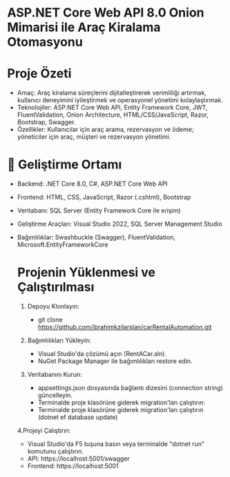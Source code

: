 # **ASP.NET Core Web API 8.0 Onion Mimarisi ile Araç Kiralama Otomasyonu**

# Proje Özeti
- Amaç: Araç kiralama süreçlerini dijitalleştirerek verimliliği artırmak, kullanıcı deneyimini iyileştirmek ve operasyonel yönetimi kolaylaştırmak.
- Teknolojiler: ASP.NET Core Web API, Entity Framework Core, JWT, FluentValidation, Onion Architecture, HTML/CSS/JavaScript, Razor, Bootstrap, Swagger.
- Özellikler: Kullanıcılar için araç arama, rezervasyon ve ödeme; yöneticiler için araç, müşteri ve rezervasyon yönetimi.

# 🚀 Geliştirme Ortamı

- Backend: .NET Core 8.0, C#, ASP.NET Core Web API
- Frontend: HTML, CSS, JavaScript, Razor (.cshtml), Bootstrap
- Veritabanı: SQL Server (Entity Framework Core ile erişim)
- Geliştirme Araçları: Visual Studio 2022, SQL Server Management Studio
- Bağımlılıklar: Swashbuckle (Swagger), FluentValidation, Microsoft.EntityFrameworkCore

  # Projenin Yüklenmesi ve Çalıştırılması
  1. Depoyu Klonlayın:
     - git clone https://github.com/ibrahimkzilarslan/carRentalAutomation.git

  2. Bağımlılıkları Yükleyin:
     - Visual Studio'da çözümü açın (RentACar.sln).
     - NuGet Package Manager ile bağımlılıkları restore edin.
       
  3. Veritabanını Kurun:
     - appsettings.json dosyasında bağlantı dizesini (connection string) güncelleyin.
     - Terminalde proje klasörüne giderek migration'ları çalıştırın:
     - Terminalde proje klasörüne giderek migration'ları çalıştırın (dotnet ef database update)
       
  4.Projeyi Çalıştırın:
     - Visual Studio'da F5 tuşuna basın veya terminalde "dotnet run" komutunu çalıştırın.
     - API: https://localhost:5001/swagger
     - Frontend: https://localhost:5001


